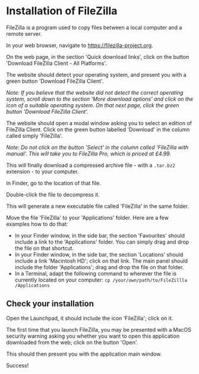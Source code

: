 # Installation of FileZilla

FileZilla is a program used to copy files between a local computer and a remote server.

In your web browser, navigate to <https://filezilla-project.org>.

On the web page, in the section 'Quick download links', click on the button 'Download FileZilla Client - All Platforms'.

The website should detect your operating system, and present you with a green button 'Download FileZilla Client'.

_Note: If you believe that the website did not detect the correct operating system, scroll down to the section 'More download options' and click on the icon of a suitable operating system. On that next page, click the green button 'Download FileZilla Client'._

The website should open a modal window asking you to select an edition of FileZilla Client.
Click on the green button labelled 'Download' in the column called simply 'FileZilla'.

_Note: Do not click on the button 'Select' in the column called 'FileZilla with manual'. This will take you to FileZilla Pro, which is priced at £4.99._

This will finally download a compressed archive file - with a `.tar.bz2` extension - to your computer.

In Finder, go to the location of that file.

Double-click the file to decompress it.

This will generate a new executable file called 'FileZilla' in the same folder.

Move the file 'FileZilla' to your 'Applications' folder.
Here are a few examples how to do that:

- In your Finder window, in the side bar, the section 'Favourites' should include a link to the 'Applications' folder.
  You can simply drag and drop the file on that shortcut.
- In your Finder window, in the side bar, the section 'Locations' should include a link 'Macintosh HD'; click on that link.
  The main panel should include the folder 'Applications'; drag and drop the file on that folder.
- In a Terminal, adapt the following command to wherever the file is currently located on your computer: `cp /your/own/path/to/FileZillla /Applications`

## Check your installation

Open the Launchpad, it should include the icon 'FileZilla'; click on it.

The first time that you launch FileZilla, you may be presented with a MacOS security warning asking you whether you want to open this application downloaded from the web; click on the button 'Open'.

This should then present you with the application main window.

Success!
